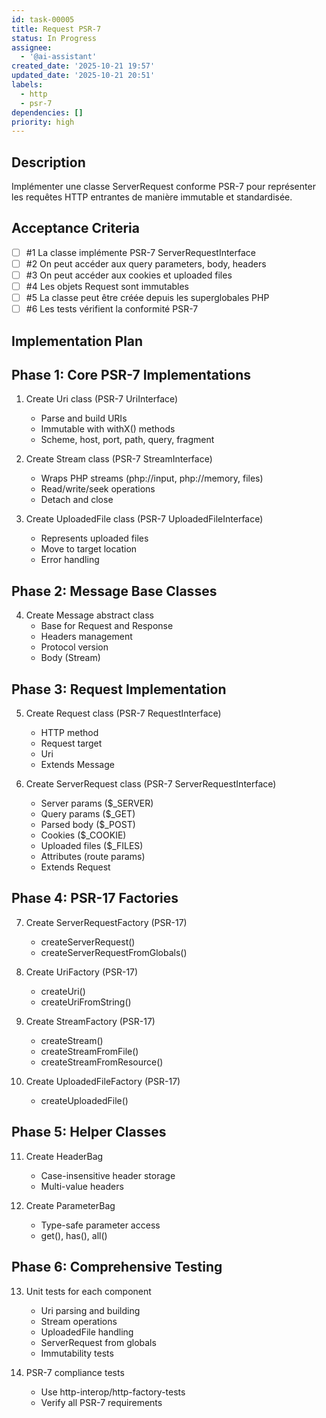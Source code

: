 ```yaml
---
id: task-00005
title: Request PSR-7
status: In Progress
assignee:
  - '@ai-assistant'
created_date: '2025-10-21 19:57'
updated_date: '2025-10-21 20:51'
labels:
  - http
  - psr-7
dependencies: []
priority: high
---
```


## Description

<!-- SECTION:DESCRIPTION:BEGIN -->
Implémenter une classe ServerRequest conforme PSR-7 pour représenter les requêtes HTTP entrantes de manière immutable et standardisée.
<!-- SECTION:DESCRIPTION:END -->

## Acceptance Criteria
<!-- AC:BEGIN -->
- [ ] #1 La classe implémente PSR-7 ServerRequestInterface
- [ ] #2 On peut accéder aux query parameters, body, headers
- [ ] #3 On peut accéder aux cookies et uploaded files
- [ ] #4 Les objets Request sont immutables
- [ ] #5 La classe peut être créée depuis les superglobales PHP
- [ ] #6 Les tests vérifient la conformité PSR-7
<!-- AC:END -->

## Implementation Plan

<!-- SECTION:PLAN:BEGIN -->
## Phase 1: Core PSR-7 Implementations

1. Create Uri class (PSR-7 UriInterface)
   - Parse and build URIs
   - Immutable with withX() methods
   - Scheme, host, port, path, query, fragment

2. Create Stream class (PSR-7 StreamInterface)
   - Wraps PHP streams (php://input, php://memory, files)
   - Read/write/seek operations
   - Detach and close

3. Create UploadedFile class (PSR-7 UploadedFileInterface)
   - Represents uploaded files
   - Move to target location
   - Error handling

## Phase 2: Message Base Classes

4. Create Message abstract class
   - Base for Request and Response
   - Headers management
   - Protocol version
   - Body (Stream)

## Phase 3: Request Implementation

5. Create Request class (PSR-7 RequestInterface)
   - HTTP method
   - Request target
   - Uri
   - Extends Message

6. Create ServerRequest class (PSR-7 ServerRequestInterface)
   - Server params ($_SERVER)
   - Query params ($_GET)
   - Parsed body ($_POST)
   - Cookies ($_COOKIE)
   - Uploaded files ($_FILES)
   - Attributes (route params)
   - Extends Request

## Phase 4: PSR-17 Factories

7. Create ServerRequestFactory (PSR-17)
   - createServerRequest()
   - createServerRequestFromGlobals()

8. Create UriFactory (PSR-17)
   - createUri()
   - createUriFromString()

9. Create StreamFactory (PSR-17)
   - createStream()
   - createStreamFromFile()
   - createStreamFromResource()

10. Create UploadedFileFactory (PSR-17)
    - createUploadedFile()

## Phase 5: Helper Classes

11. Create HeaderBag
    - Case-insensitive header storage
    - Multi-value headers

12. Create ParameterBag
    - Type-safe parameter access
    - get(), has(), all()

## Phase 6: Comprehensive Testing

13. Unit tests for each component
    - Uri parsing and building
    - Stream operations
    - UploadedFile handling
    - ServerRequest from globals
    - Immutability tests

14. PSR-7 compliance tests
    - Use http-interop/http-factory-tests
    - Verify all PSR-7 requirements
<!-- SECTION:PLAN:END -->
